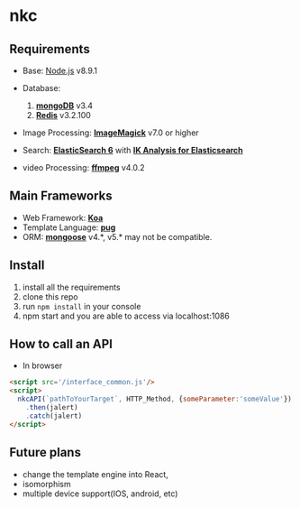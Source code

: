# nkc

## Requirements
- Base: [Node.js](https://nodejs.org) v8.9.1
      
- Database: 
    1. **[mongoDB](https://www.mongodb.com)** v3.4
    2. **[Redis](https://redis.io/)** v3.2.100
 
- Image Processing: **[ImageMagick](https://www.imagemagick.org)** v7.0 or higher
- Search: **[ElasticSearch 6](https://elastic.co)** with **[IK Analysis for Elasticsearch](https://github.com/medcl/elasticsearch-analysis-ik)**
- video Processing: **[ffmpeg](https://www.ffmpeg.org/)** v4.0.2

## Main Frameworks
- Web Framework: **[Koa](http://koajs.com)**
- Template Language: **[pug](https://pugjs.org)**
- ORM: **[mongoose](https://www.mongoosejs.com)** v4.\*, v5.\* may not be compatible.

## Install

1. install all the requirements
2. clone this repo
3. run `npm install` in your console
4. npm start and you are able to access via localhost:1086

## How to call an API
- In browser

```html
<script src='/interface_common.js'/>
<script>
  nkcAPI(`pathToYourTarget`, HTTP_Method, {someParameter:'someValue'})
    .then(jalert)
    .catch(jalert)
</script>
```

## Future plans
- change the template engine into React, 
- isomorphism
- multiple device support(IOS, android, etc)
